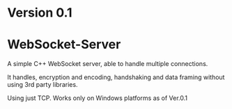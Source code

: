 # Version 0.1

# WebSocket-Server
A simple C++ WebSocket server, able to handle multiple connections.

It handles, encryption and encoding, handshaking and data framing without using 3rd party libraries.

Using just TCP. Works only on Windows platforms as of Ver.0.1

